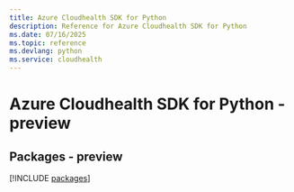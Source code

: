 ```yaml
---
title: Azure Cloudhealth SDK for Python
description: Reference for Azure Cloudhealth SDK for Python
ms.date: 07/16/2025
ms.topic: reference
ms.devlang: python
ms.service: cloudhealth
---
```

# Azure Cloudhealth SDK for Python - preview
## Packages - preview
[!INCLUDE [packages](cloudhealth-index.md)]